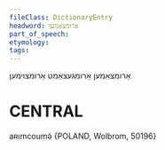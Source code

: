 ```yaml
---
fileClass: DictionaryEntry
headword: אַרומצאַמען
part_of_speech: 
etymology: 
tags: 
---
```

אַרומצאַמען
אַרומגעצאַמט
אַרומצוימען

CENTRAL
========

aʀɩmcoumə̃ {POLAND, Wolbrom, 50196}